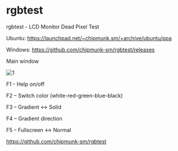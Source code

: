 # rgbtest
rgbtest - LCD Monitor Dead Pixel Test

Ubuntu: 
https://launchpad.net/~chipmunk.sm/+archive/ubuntu/ppa

Windows:
https://github.com/chipmunk-sm/rgbtest/releases

Main window

![1](https://user-images.githubusercontent.com/29524958/27997506-026f9792-6502-11e7-8611-149e2d23b53b.png)

F1 - Help on/off

F2 – Switch color (white-red-green-blue-black)

F3 – Gradient ↔ Solid

F4 – Gradient direction

F5 – Fullscreen ↔ Normal

https://github.com/chipmunk-sm/rgbtest
